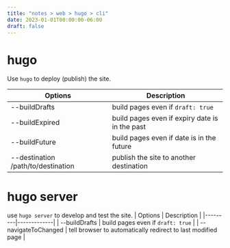 ```yaml
---
title: "notes > web > hugo > cli"
date: 2023-01-01T00:00:00-06:00
draft: false
---
```


# hugo
Use `hugo` to deploy (publish) the site.  

| Options | Description |
|---------|-------------|
| --buildDrafts | build pages even if `draft: true` |
| --buildExpired | build pages even if expiry date is in the past |
| --buildFuture | build pages even if date is in the future |
| --destination /path/to/destination | publish the site to another destination |

# hugo server
use `hugo server` to develop and test the site.
| Options | Description |
|---------|-------------|
| --buildDrafts | build pages even if `draft: true` |
| --navigateToChanged | tell browser to automatically redirect to last modified page |